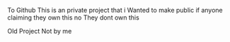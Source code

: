 To Github This is an private project that i Wanted to make public if anyone claiming they own this no They dont own this

Old Project Not by me
